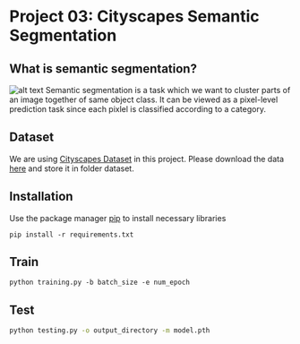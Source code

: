 # Project 03: Cityscapes Semantic Segmentation 
## What is semantic segmentation?

![alt text](https://www.cityscapes-dataset.com/wordpress/wp-content/uploads/2015/07/koeln00.png)
Semantic segmentation is a task which we want to cluster parts of an image together of same object class. It can be viewed as a pixel-level prediction task since each pixlel is classified according to a category. 

## Dataset
We are using [Cityscapes Dataset](https://www.cityscapes-dataset.com/) in this project. Please download the data [here]() and store it in folder dataset.


## Installation
Use the package manager [pip](https://pip.pypa.io/en/stable/) to install necessary libraries
```shell
pip install -r requirements.txt
```

## Train
```shell
python training.py -b batch_size -e num_epoch 
```
## Test
```bash
python testing.py -o output_directory -m model.pth
```